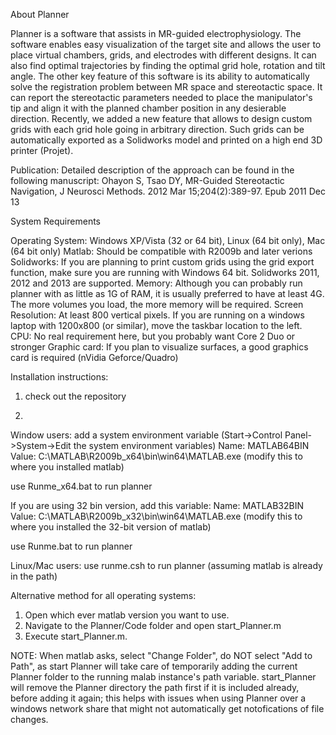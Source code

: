 About Planner

Planner is a software that assists in MR-guided electrophysiology. 
The software enables easy visualization of the target site and allows the user to place virtual chambers, grids, 
and electrodes with different designs. It can also find optimal trajectories by finding the optimal grid hole, 
rotation and tilt angle.  The other key feature of this software is its ability to automatically solve the 
registration problem between MR space and stereotactic space. 
It can report the stereotactic parameters needed to place the manipulator's tip and align it with the planned 
chamber position in any desierable direction.
Recently, we added a new feature that allows to design custom grids with each grid hole going in arbitrary direction.
 Such grids can be automatically exported as a Solidworks model and printed on a high end 3D printer (Projet).

Publication:
Detailed description of the approach can be found in the following manuscript: 
Ohayon S, Tsao DY, MR-Guided Stereotactic Navigation,
J Neurosci Methods. 2012 Mar 15;204(2):389-97. Epub 2011 Dec 13

System Requirements

Operating System: Windows XP/Vista (32 or 64 bit), Linux (64 bit only), Mac (64 bit only)
Matlab: Should be compatible with R2009b and later verions 
Solidworks: If you are planning to print custom grids using the grid export function, make sure you are running with Windows 64 bit. Solidworks 2011, 2012 and 2013 are supported.
Memory: Although you can probably run planner with as little as 1G of RAM, it is usually preferred to have at least 4G. The more volumes you load, the more memory will be required.
Screen Resolution: At least 800 vertical pixels. If you are running on a windows laptop with 1200x800 (or similar), move the taskbar location to the left.
CPU: No real requirement here, but you probably want Core 2 Duo or stronger
Graphic card: If you plan to visualize surfaces, a good graphics card is required (nVidia Geforce/Quadro)



Installation instructions:

1. check out the repository
 
2. 
Window users: add a system environment variable (Start->Control Panel->System->Edit the system environment variables)
Name: MATLAB64BIN
Value: C:\MATLAB\R2009b_x64\bin\win64\MATLAB.exe (modify this to where you installed matlab)
 
use Runme_x64.bat to run planner
 
If you are using 32 bin version, add this variable:
Name: MATLAB32BIN
Value: C:\MATLAB\R2009b_x32\bin\win64\MATLAB.exe (modify this to where you installed the 32-bit version of matlab)
 
use Runme.bat to run planner
 
Linux/Mac users:
use runme.csh to run planner (assuming matlab is already in the path)


Alternative method for all operating systems:
1) Open which ever matlab version you want to use.
2) Navigate to the Planner/Code folder and open start_Planner.m
3) Execute start_Planner.m. 

NOTE: When matlab asks, select "Change Folder", do NOT select "Add to Path", as start Planner will take care of temporarily adding the current Planner folder to the running malab instance's path variable. start_Planner will remove the Planner directory the path first if it is included already, before adding it again; this helps with issues when using Planner over a windows network share that might not automatically get notofications of file changes.




